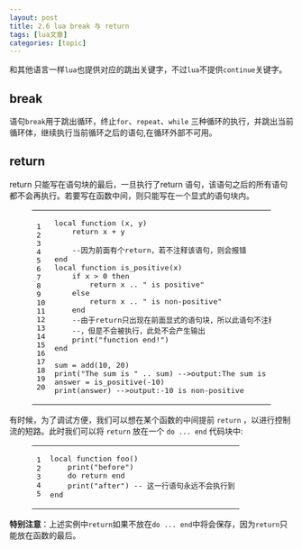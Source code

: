 ```yaml
---
layout: post
title: 2.6 lua break 与 return 
tags: [lua文章]
categories: [topic]
---
```

<p>和其他语言一样<code>lua</code>也提供对应的跳出关键字，不过<code>lua</code>不提供<code>continue</code>关键字。</p>
<h2 id="break"><a href="#break" class="headerlink" title="break"></a>break</h2><p>语句<code>break</code>用于跳出循环，终止<code>for</code>、<code>repeat</code>、<code>while</code> 三种循环的执行，并跳出当前循环体，继续执行当前循环之后的语句,在循环外部不可用。</p>
<h2 id="return"><a href="#return" class="headerlink" title="return"></a>return</h2><p>return 只能写在语句块的最后，一旦执行了return 语句，该语句之后的所有语句都不会再执行。若要写在函数中间，则只能写在一个显式的语句块内。<br/></p><figure class="highlight lua"><table><tbody><tr><td class="gutter"><pre><span class="line">1</span><br/><span class="line">2</span><br/><span class="line">3</span><br/><span class="line">4</span><br/><span class="line">5</span><br/><span class="line">6</span><br/><span class="line">7</span><br/><span class="line">8</span><br/><span class="line">9</span><br/><span class="line">10</span><br/><span class="line">11</span><br/><span class="line">12</span><br/><span class="line">13</span><br/><span class="line">14</span><br/><span class="line">15</span><br/><span class="line">16</span><br/><span class="line">17</span><br/><span class="line">18</span><br/><span class="line">19</span><br/><span class="line">20</span><br/></pre></td><td class="code"><pre><span class="line"><span class="keyword">local</span> <span class="function"><span class="keyword">function</span> <span class="params">(x, y)</span></span></span><br/><span class="line">    <span class="keyword">return</span> x + y</span><br/><span class="line">    </span><br/><span class="line">    <span class="comment">--因为前面有个return，若不注释该语句，则会报错</span></span><br/><span class="line"><span class="keyword">end</span></span><br/><span class="line"><span class="keyword">local</span> <span class="function"><span class="keyword">function</span> <span class="title">is_positive</span><span class="params">(x)</span></span></span><br/><span class="line">    <span class="keyword">if</span> x &gt; <span class="number">0</span> <span class="keyword">then</span></span><br/><span class="line">        <span class="keyword">return</span> x .. <span class="string">&#34; is positive&#34;</span></span><br/><span class="line">    <span class="keyword">else</span></span><br/><span class="line">        <span class="keyword">return</span> x .. <span class="string">&#34; is non-positive&#34;</span></span><br/><span class="line">    <span class="keyword">end</span></span><br/><span class="line">    <span class="comment">--由于return只出现在前面显式的语句块，所以此语句不注释也不会报错</span></span><br/><span class="line">    <span class="comment">--，但是不会被执行，此处不会产生输出</span></span><br/><span class="line">    <span class="built_in">print</span>(<span class="string">&#34;function end!&#34;</span>)</span><br/><span class="line"><span class="keyword">end</span></span><br/><span class="line"></span><br/><span class="line">sum = add(<span class="number">10</span>, <span class="number">20</span>)</span><br/><span class="line"><span class="built_in">print</span>(<span class="string">&#34;The sum is &#34;</span> .. sum) <span class="comment">--&gt;output:The sum is 30</span></span><br/><span class="line">answer = is_positive(<span class="number">-10</span>)</span><br/><span class="line"><span class="built_in">print</span>(answer) <span class="comment">--&gt;output:-10 is non-positive</span></span><br/></pre></td></tr></tbody></table></figure><p></p>
<p>有时候，为了调试方便，我们可以想在某个函数的中间提前 <code>return</code> ，以进行控制流的短路。此时我们可以将 <code>return</code> 放在一个 <code>do ... end</code> 代码块中:<br/></p><figure class="highlight lua"><table><tbody><tr><td class="gutter"><pre><span class="line">1</span><br/><span class="line">2</span><br/><span class="line">3</span><br/><span class="line">4</span><br/><span class="line">5</span><br/></pre></td><td class="code"><pre><span class="line"><span class="keyword">local</span> <span class="function"><span class="keyword">function</span> <span class="title">foo</span><span class="params">()</span></span></span><br/><span class="line">    <span class="built_in">print</span>(<span class="string">&#34;before&#34;</span>)</span><br/><span class="line">    <span class="keyword">do</span> <span class="keyword">return</span> <span class="keyword">end</span></span><br/><span class="line">    <span class="built_in">print</span>(<span class="string">&#34;after&#34;</span>) <span class="comment">-- 这一行语句永远不会执行到</span></span><br/><span class="line"><span class="keyword">end</span></span><br/></pre></td></tr></tbody></table></figure><p></p>
<p><strong>特别注意</strong>：上述实例中<code>return</code>如果不放在<code>do ... end</code>中将会保存，因为<code>return</code>只能放在函数的最后。</p>